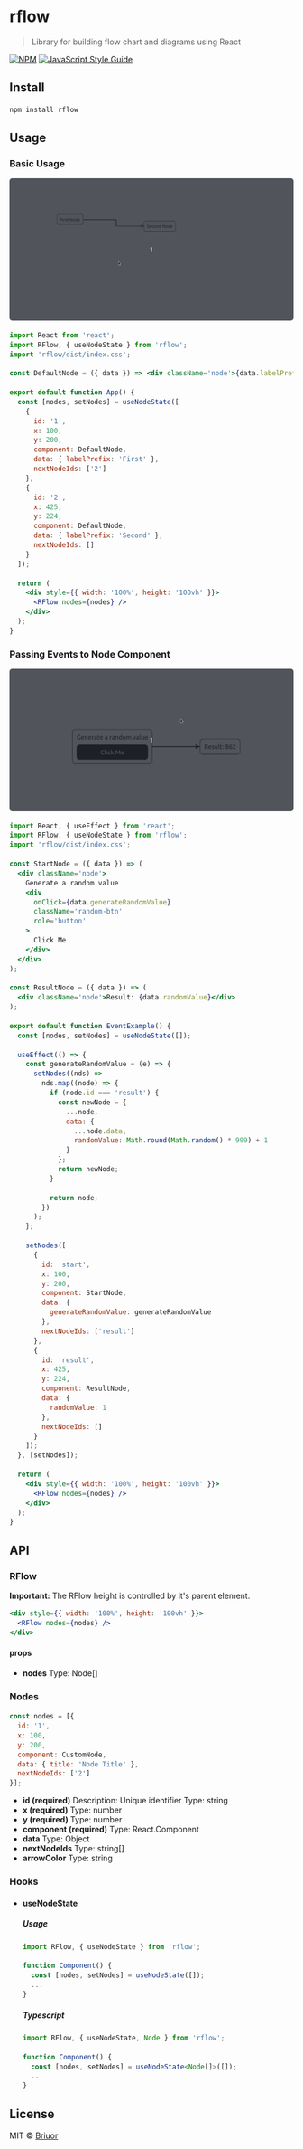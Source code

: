 # rflow

> Library for building flow chart and diagrams using React

[![NPM](https://img.shields.io/npm/v/rflow.svg)](https://www.npmjs.com/package/rflow) [![JavaScript Style Guide](https://img.shields.io/badge/code_style-standard-brightgreen.svg)](https://standardjs.com)

## Install

```bash
npm install rflow
```

## Usage
### Basic Usage
<p align="center"> 
  <img style="border-radius: 5px" src="https://raw.githubusercontent.com/Briuor/rflow/master/media/demo-rflow.gif">
</p>

```jsx
import React from 'react';
import RFlow, { useNodeState } from 'rflow';
import 'rflow/dist/index.css';

const DefaultNode = ({ data }) => <div className='node'>{data.labelPrefix} Node</div>;

export default function App() {
  const [nodes, setNodes] = useNodeState([
    {
      id: '1',
      x: 100,
      y: 200,
      component: DefaultNode,
      data: { labelPrefix: 'First' },
      nextNodeIds: ['2']
    },
    {
      id: '2',
      x: 425,
      y: 224,
      component: DefaultNode,
      data: { labelPrefix: 'Second' },
      nextNodeIds: []
    }
  ]);

  return (
    <div style={{ width: '100%', height: '100vh' }}>
      <RFlow nodes={nodes} />
    </div>
  );
}
```
### Passing Events to Node Component
<p align="center"> 
  <img style="border-radius: 5px" src="https://raw.githubusercontent.com/Briuor/rflow/master/media/demo-event-rflow.gif">
</p>

```jsx
import React, { useEffect } from 'react';
import RFlow, { useNodeState } from 'rflow';
import 'rflow/dist/index.css';

const StartNode = ({ data }) => (
  <div className='node'>
    Generate a random value
    <div
      onClick={data.generateRandomValue}
      className='random-btn'
      role='button'
    >
      Click Me
    </div>
  </div>
);

const ResultNode = ({ data }) => (
  <div className='node'>Result: {data.randomValue}</div>
);

export default function EventExample() {
  const [nodes, setNodes] = useNodeState([]);

  useEffect(() => {
    const generateRandomValue = (e) => {
      setNodes((nds) =>
        nds.map((node) => {
          if (node.id === 'result') {
            const newNode = {
              ...node,
              data: {
                ...node.data,
                randomValue: Math.round(Math.random() * 999) + 1
              }
            };
            return newNode;
          }

          return node;
        })
      );
    };

    setNodes([
      {
        id: 'start',
        x: 100,
        y: 200,
        component: StartNode,
        data: {
          generateRandomValue: generateRandomValue
        },
        nextNodeIds: ['result']
      },
      {
        id: 'result',
        x: 425,
        y: 224,
        component: ResultNode,
        data: {
          randomValue: 1
        },
        nextNodeIds: []
      }
    ]);
  }, [setNodes]);

  return (
    <div style={{ width: '100%', height: '100vh' }}>
      <RFlow nodes={nodes} />
    </div>
  );
}
```

## API

### RFlow
**Important:** The RFlow height is controlled by it's parent element.
```jsx
<div style={{ width: '100%', height: '100vh' }}>
  <RFlow nodes={nodes} />
</div>
```
#### props
- **nodes**
Type: Node[]


### Nodes

```js
const nodes = [{
  id: '1',
  x: 100,
  y: 200,
  component: CustomNode,
  data: { title: 'Node Title' },
  nextNodeIds: ['2']
}];
```
- **id (required)**
Description: Unique identifier
Type: string
- **x (required)**
Type: number
- **y (required)**
Type: number
- **component (required)**
Type: React.Component
- **data**
Type: Object
- **nextNodeIds**
Type: string[]
- **arrowColor**
Type: string
### Hooks
- #### useNodeState
  ##### Usage
  ```js
  import RFlow, { useNodeState } from 'rflow';

  function Component() {
    const [nodes, setNodes] = useNodeState([]);
    ...
  }
  ```
  ##### Typescript
  ```ts
  import RFlow, { useNodeState, Node } from 'rflow';

  function Component() {
    const [nodes, setNodes] = useNodeState<Node[]>([]);
    ...
  }
  ```

## License

MIT © [Briuor](https://github.com/Briuor)
